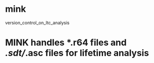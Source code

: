 # mink
version_control_on_ltc_analysis

# MINK handles *.r64 files and *.sdt/*.asc files for lifetime analysis
